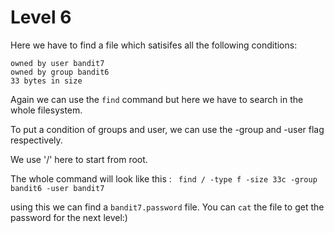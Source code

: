 # **Level 6**
Here we have to find a file which satisifes all the following conditions:
```
owned by user bandit7
owned by group bandit6
33 bytes in size
```

Again we can use the `find` command but here we have to search in the whole filesystem.

To put a condition of groups and user, we can use the -group and -user flag respectively.

We use '/' here to start from root.

The whole command will look like this : ` find / -type f -size 33c -group bandit6 -user bandit7`

using this we can find a `bandit7.password` file. You can `cat` the file to get the password for the next level:)
